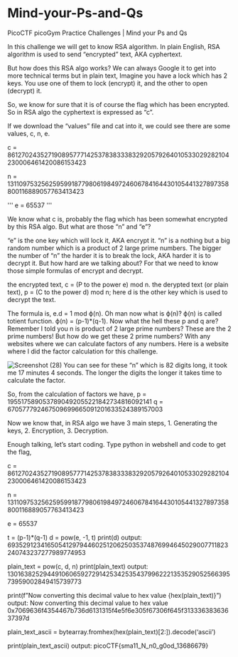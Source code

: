 # Mind-your-Ps-and-Qs
PicoCTF picoGym Practice Challenges | Mind your Ps and Qs

In this challenge we will get to know RSA algorithm. In plain English, RSA algorithm is used to send “encrypted” text, AKA cyphertext.

But how does this RSA algo works? We can always Google it to get into more technical terms but in plain text,
Imagine you have a lock which has 2 keys. You use one of them to lock (encrypt) it, and the other to open (decrypt) it.

So, we know for sure that it is of course the flag which has been encrypted. So in RSA algo the cyphertext is expressed as “c”.

If we download the “values” file and cat into it, we could see there are some values, c, n, e.

c = 861270243527190895777142537838333832920579264010533029282104230006461420086153423

n = 1311097532562595991877980619849724606784164430105441327897358800116889057763413423

'''
e = 65537
'''

We know what c is, probably the flag which has been somewhat encrypted by this RSA algo. But what are those “n” and “e”?

“e” is the one key which will lock it, AKA encrypt it.
“n” is a nothing but a big random number which is a product of 2 large prime numbers. The bigger the number of “n” the harder it is to break the lock, AKA harder it is to decrypt it. But how hard are we talking about? For that we need to know those simple formulas of encrypt and decrypt.

the encrypted text, c = (P to the power e) mod n.
the derypted text (or plain text), p = (C to the power d) mod n; here d is the other key which is used to decrypt the text.

The formula is, e.d = 1 mod ϕ(n).
Oh man now what is ϕ(n)? ϕ(n) is called totient function.
ϕ(n) = (p-1)*(q-1). Now what the hell these p and q are? Remember I told you n is product of 2 large prime numbers? These are the 2 prime numbers! But how do we get these 2 prime numbers? With any websites where we can calculate factors of any numbers. Here is a website where I did the factor calculation for this challenge.

![Screenshot (28)](https://user-images.githubusercontent.com/111799231/186301880-388579eb-8e70-4037-97c9-27d78746b89d.png)
You can see for these “n” which is 82 digits long, it took me 17 minutes 4 seconds. The longer the digits the longer it takes time to calculate the factor.

So, from the calculation of factors we have,
p = 1955175890537890492055221842734816092141
q = 670577792467509699665091201633524389157003

Now we know that, in RSA algo we have 3 main steps, 1. Generating the keys, 2. Encryption, 3. Decryption.

Enough talking, let’s start coding. Type python in webshell and code to get the flag,

c = 861270243527190895777142537838333832920579264010533029282104230006461420086153423

n = 1311097532562595991877980619849724606784164430105441327897358800116889057763413423

e = 65537

t = (p-1)*(q-1)
d = pow(e, -1, t)
print(d)
output: 693529123416505412979446025120625035374876994645029007711823240743237277989774953


plain_text = pow(c, d, n)
print(plain_text)
output: 13016382529449106065927291425342535437996222135352905256639573959002849415739773

print(f”Now converting this decimal value to hex value {hex(plain_text)}”)
output: Now converting this decimal value to hex value 0x7069636f4354467b736d6131315f4e5f6e305f67306f645f31333638363637397d

plain_text_ascii = bytearray.fromhex(hex(plain_text)[2:]).decode(‘ascii’)

print(plain_text_ascii)
output: picoCTF{sma11_N_n0_g0od_13686679}

